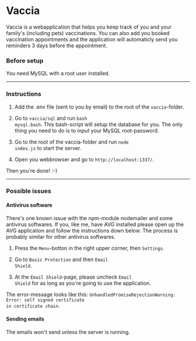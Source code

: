 # Vaccia
Vaccia is a webapplication that helps you keep track of you and your family's (including pets) vaccinations. You can also add you booked vaccination appointments and the application will automaticly send you reminders 3 days before the appointment. 

### Before setup
You need MySQL with a root user installed.

<hr>

### Instructions
1. Add the .env file (sent to you by email) to the root of the <code>vaccia</code>-folder.

2. Go to <code>vaccia/sql</code> and run <code>bash mysql.bash</code>. 
This bash-script will setup the database for you. The only thing you need to do is to input your MySQL root-password.

3. Go to the root of the vaccia-folder and run <code>node index.js</code> to start the server.

4. Open you webbrowser and go to <code>http://localhost:1337/</code>.

Then you're done! :-)

<hr>

### Possible issues
#### Antivirus software
There's one known issue with the npm-module nodemailer and some antivirus softwares. If you, like me, have AVG installed please open up the AVG application and follow the instructions down below. The process is probably similar for other antivirus softwares.

1. Press the <code>Menu</code>-botton in the right upper corner, then <code>Settings</code>.

2. Go to <code>Basic Protection</code> and then <code>Email Shield</code>.

3. At the <code>Email Shield</code>-page, please uncheck <code>Email Shield</code> for as long as you're going to use the application.

The error-message looks like this: <code>UnhandledPromiseRejectionWarning: Error: self signed certificate in certificate chain</code>.

#### Sending emails
The emails won't send unless the server is running. 
